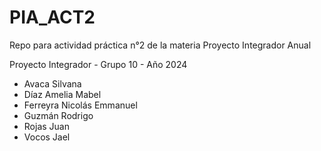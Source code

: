 # PIA_ACT2
Repo para actividad práctica n°2 de la materia Proyecto Integrador Anual

Proyecto Integrador - Grupo 10 - Año 2024

* Avaca Silvana
* Díaz Amelia Mabel
* Ferreyra Nicolás Emmanuel
* Guzmán Rodrigo
* Rojas Juan
* Vocos Jael
